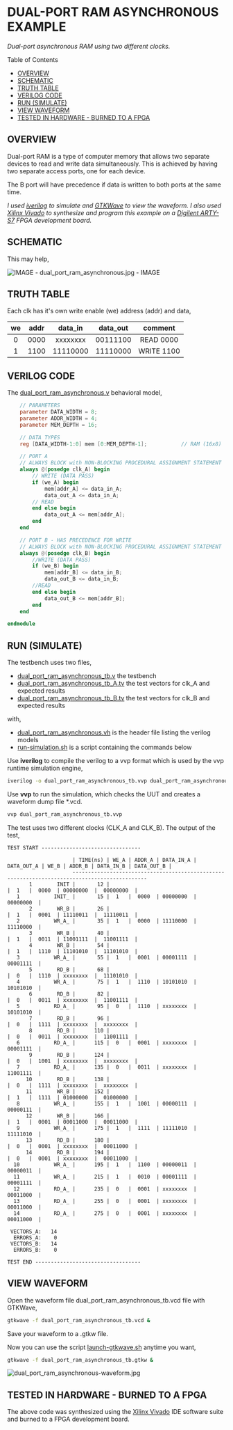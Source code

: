 # DUAL-PORT RAM ASYNCHRONOUS EXAMPLE

_Dual-port asynchronous RAM using two different clocks._

Table of Contents

* [OVERVIEW](https://github.com/JeffDeCola/my-verilog-examples/tree/master/sequential-logic/memory/dual_port_ram_asynchronous#overview)
* [SCHEMATIC](https://github.com/JeffDeCola/my-verilog-examples/tree/master/sequential-logic/memory/dual_port_ram_asynchronous#schematic)
* [TRUTH TABLE](https://github.com/JeffDeCola/my-verilog-examples/tree/master/sequential-logic/memory/dual_port_ram_asynchronous#truth-table)
* [VERILOG CODE](https://github.com/JeffDeCola/my-verilog-examples/tree/master/sequential-logic/memory/dual_port_ram_asynchronous#verilog-code)
* [RUN (SIMULATE)](https://github.com/JeffDeCola/my-verilog-examples/tree/master/sequential-logic/memory/dual_port_ram_asynchronous#run-simulate)
* [VIEW WAVEFORM](https://github.com/JeffDeCola/my-verilog-examples/tree/master/sequential-logic/memory/dual_port_ram_asynchronous#view-waveform)
* [TESTED IN HARDWARE - BURNED TO A FPGA](https://github.com/JeffDeCola/my-verilog-examples/tree/master/sequential-logic/memory/dual_port_ram_asynchronous#tested-in-hardware---burned-to-a-fpga)

## OVERVIEW

Dual-port RAM is a type of computer memory that allows
two separate devices to read and write data simultaneously.
This is achieved by having two separate access ports, one for each device.

The B port will have precedence if data is written to both ports at the same time.

_I used
[iverilog](https://github.com/JeffDeCola/my-cheat-sheets/tree/master/hardware/tools/simulation/iverilog-cheat-sheet)
to simulate and
[GTKWave](https://github.com/JeffDeCola/my-cheat-sheets/tree/master/hardware/tools/simulation/gtkwave-cheat-sheet)
to view the waveform. I also used
[Xilinx Vivado](https://github.com/JeffDeCola/my-cheat-sheets/tree/master/hardware/tools/synthesis/xilinx-vivado-cheat-sheet)
to synthesize and program this example on a
[Digilent ARTY-S7](https://github.com/JeffDeCola/my-cheat-sheets/tree/master/hardware/development/fpga-development-boards/digilent-arty-s7-cheat-sheet)
FPGA development board._

## SCHEMATIC

This may help,

![IMAGE - dual_port_ram_asynchronous.jpg - IMAGE](../../../docs/pics/sequential-logic/dual_port_ram_asynchronous.jpg)

## TRUTH TABLE

Each clk has it's own write enable (we) address (addr) and data,

| we    | addr | data_in  | data_out | comment     |
|:-----:|:----:|:--------:|:--------:|:-----------:|
| 0     | 0000 | xxxxxxxx | 00111100 | READ 0000   |
| 1     | 1100 | 11110000 | 11110000 | WRITE 1100  |

## VERILOG CODE

The
[dual_port_ram_asynchronous.v](https://github.com/JeffDeCola/my-verilog-examples/blob/master/sequential-logic/memory/dual_port_ram_asynchronous/dual_port_ram_asynchronous.v)
behavioral model,

```verilog
    // PARAMETERS
    parameter DATA_WIDTH = 8;
    parameter ADDR_WIDTH = 4;
    parameter MEM_DEPTH = 16;

    // DATA TYPES
    reg [DATA_WIDTH-1:0] mem [0:MEM_DEPTH-1];           // RAM (16x8)

    // PORT A
    // ALWAYS BLOCK with NON-BLOCKING PROCEDURAL ASSIGNMENT STATEMENT
    always @(posedge clk_A) begin
        // WRITE (DATA PASS)
        if (we_A) begin
            mem[addr_A] <= data_in_A;
            data_out_A <= data_in_A;
        // READ    
        end else begin
            data_out_A <= mem[addr_A];
        end
    end

    // PORT B - HAS PRECEDENCE FOR WRITE
    // ALWAYS BLOCK with NON-BLOCKING PROCEDURAL ASSIGNMENT STATEMENT
    always @(posedge clk_B) begin
        //WRITE (DATA PASS)
        if (we_B) begin
            mem[addr_B] <= data_in_B;
            data_out_B <= data_in_B;
        //READ
        end else begin
            data_out_B <= mem[addr_B];
        end
    end

endmodule
```

## RUN (SIMULATE)

The testbench uses two files,

* [dual_port_ram_asynchronous_tb.v](https://github.com/JeffDeCola/my-verilog-examples/blob/master/sequential-logic/memory/dual_port_ram_asynchronous/dual_port_ram_asynchronous_tb.v)
  the testbench
* [dual_port_ram_asynchronous_tb_A.tv](https://github.com/JeffDeCola/my-verilog-examples/blob/master/sequential-logic/memory/dual_port_ram_asynchronous/dual_port_ram_asynchronous_tb_A.tv)
  the test vectors for clk_A and expected results
* [dual_port_ram_asynchronous_tb_B.tv](https://github.com/JeffDeCola/my-verilog-examples/blob/master/sequential-logic/memory/dual_port_ram_asynchronous/dual_port_ram_asynchronous_tb_B.tv)
  the test vectors for clk_B and expected results

with,

* [dual_port_ram_asynchronous.vh](https://github.com/JeffDeCola/my-verilog-examples/blob/master/sequential-logic/memory/dual_port_ram_asynchronous/dual_port_ram_asynchronous.vh)
  is the header file listing the verilog models
* [run-simulation.sh](https://github.com/JeffDeCola/my-verilog-examples/blob/master/sequential-logic/memory/dual_port_ram_asynchronous/run-simulation.sh)
  is a script containing the commands below

Use **iverilog** to compile the verilog to a vvp format
which is used by the vvp runtime simulation engine,

```bash
iverilog -o dual_port_ram_asynchronous_tb.vvp dual_port_ram_asynchronous_tb.v dual_port_ram_asynchronous.vh
```

Use **vvp** to run the simulation, which checks the UUT
and creates a waveform dump file *.vcd.

```bash
vvp dual_port_ram_asynchronous_tb.vvp
```

The test uses two different clocks (CLK_A and CLK_B). The output of the test,

```text
TEST START --------------------------------

                     | TIME(ns) | WE_A | ADDR_A | DATA_IN_A | DATA_OUT_A | WE_B | ADDR_B | DATA_IN_B | DATA_OUT_B |
                     ----------------------------------------------------------------------------------------------
       1        INIT |       12 |                                        |  1   |  0000  | 00000000  |  00000000  |
   1           INIT_ |       15 |  1   |  0000  | 00000000  |  00000000  |
       2        WR_B |       26 |                                        |  1   |  0001  | 11110011  |  11110011  |
   2           WR_A_ |       35 |  1   |  0000  | 11110000  |  11110000  |
       3        WR_B |       40 |                                        |  1   |  0011  | 11001111  |  11001111  |
       4        WR_B |       54 |                                        |  1   |  1110  | 11101010  |  11101010  |
   3           WR_A_ |       55 |  1   |  0001  | 00001111  |  00001111  |
       5        RD_B |       68 |                                        |  0   |  1110  | xxxxxxxx  |  11101010  |
   4           WR_A_ |       75 |  1   |  1110  | 10101010  |  10101010  |
       6        RD_B |       82 |                                        |  0   |  0011  | xxxxxxxx  |  11001111  |
   5           RD_A_ |       95 |  0   |  1110  | xxxxxxxx  |  10101010  |
       7        RD_B |       96 |                                        |  0   |  1111  | xxxxxxxx  |  xxxxxxxx  |
       8        RD_B |      110 |                                        |  0   |  0011  | xxxxxxxx  |  11001111  |
   6           RD_A_ |      115 |  0   |  0001  | xxxxxxxx  |  00001111  |
       9        RD_B |      124 |                                        |  0   |  1001  | xxxxxxxx  |  xxxxxxxx  |
   7           RD_A_ |      135 |  0   |  0011  | xxxxxxxx  |  11001111  |
      10        RD_B |      138 |                                        |  0   |  1111  | xxxxxxxx  |  xxxxxxxx  |
      11        WR_B |      152 |                                        |  1   |  1111  | 01000000  |  01000000  |
   8           WR_A_ |      155 |  1   |  1001  | 00000111  |  00000111  |
      12        WR_B |      166 |                                        |  1   |  0001  | 00011000  |  00011000  |
   9           WR_A_ |      175 |  1   |  1111  | 11111010  |  11111010  |
      13        RD_B |      180 |                                        |  0   |  0001  | xxxxxxxx  |  00011000  |
      14        RD_B |      194 |                                        |  0   |  0001  | xxxxxxxx  |  00011000  |
  10           WR_A_ |      195 |  1   |  1100  | 00000011  |  00000011  |
  11           WR_A_ |      215 |  1   |  0010  | 00001111  |  00001111  |
  12           RD_A_ |      235 |  0   |  0001  | xxxxxxxx  |  00011000  |
  13           RD_A_ |      255 |  0   |  0001  | xxxxxxxx  |  00011000  |
  14           RD_A_ |      275 |  0   |  0001  | xxxxxxxx  |  00011000  |

 VECTORS_A:   14
  ERRORS_A:    0
 VECTORS_B:   14
  ERRORS_B:    0

TEST END ----------------------------------
```

## VIEW WAVEFORM

Open the waveform file dual_port_ram_asynchronous_tb.vcd file with GTKWave,

```bash
gtkwave -f dual_port_ram_asynchronous_tb.vcd &
```

Save your waveform to a .gtkw file.

Now you can use the script
[launch-gtkwave.sh](https://github.com/JeffDeCola/my-verilog-examples/blob/master/launch-GTKWave-script/launch-gtkwave.sh)
anytime you want,

```bash
gtkwave -f dual_port_ram_asynchronous_tb.gtkw &
```

![dual_port_ram_asynchronous-waveform.jpg](../../../docs/pics/sequential-logic/dual_port_ram_asynchronous-waveform.jpg)

## TESTED IN HARDWARE - BURNED TO A FPGA

The above code was synthesized using the
[Xilinx Vivado](https://github.com/JeffDeCola/my-cheat-sheets/tree/master/hardware/tools/synthesis/xilinx-vivado-cheat-sheet)
IDE software suite and burned to a FPGA development board.
